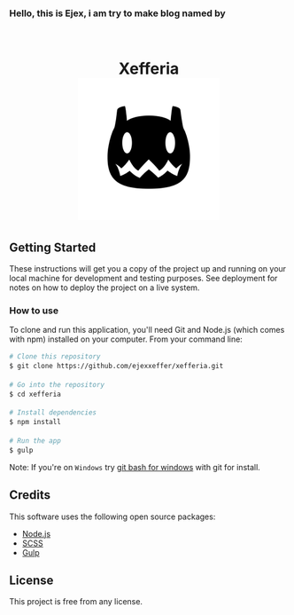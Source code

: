 ### Hello, this is Ejex, i am try to make blog named by
<h1 align="center">
  <br>
  Xefferia
  <br>
  <a href="https://xefferia.com">
    <img height="256" width="256" src="https://github.com/ejexxeffer/xefferia/raw/master/android-chrome-256x256.png">
  </a>
  <br>
</h1>

## Getting Started

These instructions will get you a copy of the project up and running on your local machine for development and testing purposes. See deployment for notes on how to deploy the project on a live system.

### How to use

To clone and run this application, you'll need Git and Node.js (which comes with npm) installed on your computer. From your command line:

```bash
# Clone this repository
$ git clone https://github.com/ejexxeffer/xefferia.git

# Go into the repository
$ cd xefferia

# Install dependencies
$ npm install

# Run the app
$ gulp
```
Note: If you're on `Windows` try [git bash for windows](https://git-scm.com/downloads) with git for install.

## Credits

This software uses the following open source packages:

- [Node.js](https://nodejs.org/)
- [SCSS](https://github.com/sass/sass)
- [Gulp](https://github.com/gulpjs/gulp)

## License

This project is free from any license.
